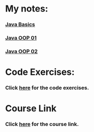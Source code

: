 # My notes:

### [Java Basics](https://magenta-broccoli-129.notion.site/Java-Basics-58ae752d32704f66b89c6f9d817a18e4)

### [Java OOP 01](https://magenta-broccoli-129.notion.site/Java-OOP-01-bcd3c2c2d75c49a2a4002135497ba44d)

### [Java OOP 02](https://magenta-broccoli-129.notion.site/Java-OOP-02-3def2780e59c453ca08a6f4efd49dd22)

# Code Exercises:

### Click [here](https://magenta-broccoli-129.notion.site/Code-Exercices-f22414081eab49ec93c3310868126876) for the code exercises.

# Course Link

### Click [here](https://www.udemy.com/course/java-the-complete-java-developer-course/) for the course link.

